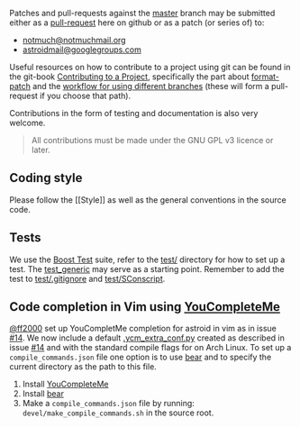 Patches and pull-requests against the [master](https://github.com/gauteh/astroid) branch may be submitted either as a [pull-request](https://github.com/gauteh/astroid/pulls) here on github or as a patch (or series of) to:

* notmuch@notmuchmail.org
* astroidmail@googlegroups.com

Useful resources on how to contribute to a project using git can be found in the git-book [Contributing to a Project](http://git-scm.com/book/en/v2/Distributed-Git-Contributing-to-a-Project), specifically the part about [format-patch](http://git-scm.com/book/en/v2/Distributed-Git-Contributing-to-a-Project#Public-Project-over-E-Mail) and the [workflow for using different branches](http://git-scm.com/book/en/v2/Distributed-Git-Contributing-to-a-Project#Public-Project-over-E-Mail) (these will form a pull-request if you choose that path).

Contributions in the form of testing and documentation is also very welcome.

> All contributions must be made under the GNU GPL v3 licence or later.

## Coding style

Please follow the [[Style]] as well as the general conventions in the source code.

## Tests

We use the [Boost Test](http://www.boost.org/doc/libs/1_57_0/libs/test/doc/html/index.html) suite, refer to the [test/](https://github.com/gauteh/astroid/tree/master/test) directory for how to set up a test. The [test_generic](https://github.com/gauteh/astroid/blob/master/test/test_generic.cc) may serve as a starting point. Remember to add the test to [test/.gitignore](https://github.com/gauteh/astroid/blob/master/test/.gitignore) and [test/SConscript](https://github.com/gauteh/astroid/blob/master/test/SConscript).

## Code completion in Vim using [YouCompleteMe](https://github.com/Valloric/YouCompleteMe)

[@ff2000](https://github.com/ff2000) set up YouCompletMe completion for astroid in vim as in issue [#14](https://github.com/gauteh/astroid/issues/14). We now include a default [.ycm_extra_conf.py](https://github.com/gauteh/astroid/blob/master/.ycm_extra_conf.py) created as described in issue [#14](https://github.com/gauteh/astroid/issues/14) and with the standard compile flags for on Arch Linux. To set up a `compile_commands.json` file one option is to use [bear](https://github.com/rizsotto/Bear) and to specify the current directory as the path to this file.

1. Install [YouCompleteMe](https://github.com/Valloric/YouCompleteMe)
1. Install [bear](https://github.com/rizsotto/Bear)
1. Make a `compile_commands.json` file by running: `devel/make_compile_commands.sh` in the source root.

